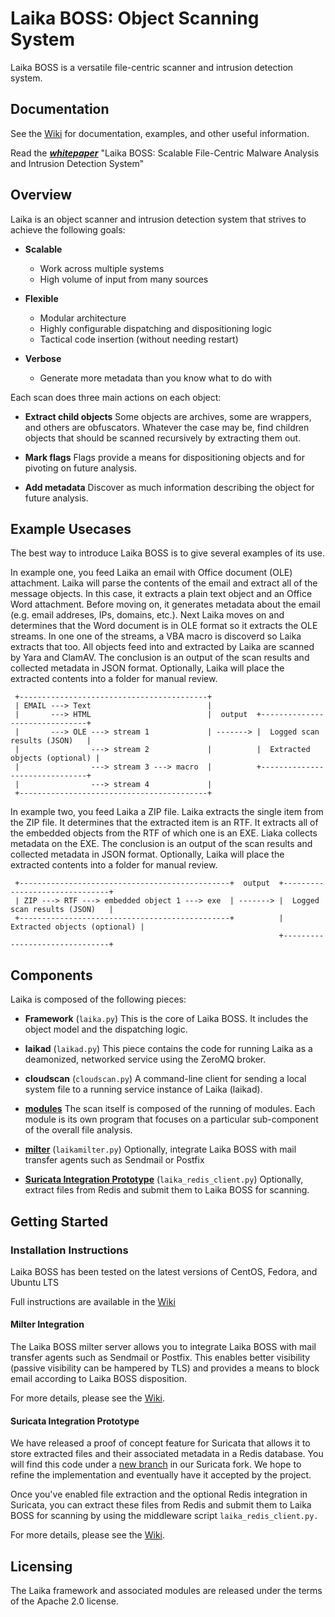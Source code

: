 # Laika BOSS: Object Scanning System

Laika BOSS is a versatile file-centric scanner and intrusion detection system. 

## Documentation

See the [Wiki](https://github.com/lmco/laikaboss/wiki) for documentation, examples, and other useful information.

Read the ***[whitepaper](http://lockheedmartin.com/content/dam/lockheed/data/isgs/documents/LaikaBOSS%20Whitepaper.pdf)*** "Laika BOSS: Scalable File-Centric Malware Analysis and Intrusion Detection System"

## Overview

Laika is an object scanner and intrusion detection system that strives to achieve the following goals:

+ **Scalable**
	+ Work across multiple systems
	+ High volume of input from many sources

+ **Flexible**
	+ Modular architecture
	+ Highly configurable dispatching and dispositioning logic
	+ Tactical code insertion (without needing restart)

+ **Verbose**
	+ Generate more metadata than you know what to do with


Each scan does three main actions on each object:

+ **Extract child objects** Some objects are archives, some are wrappers, and others are obfuscators. Whatever the case may be, find children objects that should be scanned recursively by extracting them out.

+ **Mark flags** Flags provide a means for dispositioning objects and for pivoting on future analysis.

+ **Add metadata** Discover as much information describing the object for future analysis.

## Example Usecases
The best way to introduce Laika BOSS is to give several examples of its use.

In example one, you feed Laika an email with Office document (OLE) attachment. Laika will parse the contents of the email and extract all of the message objects. In this case, it extracts a plain text object and an Office Word attachment. Before moving on, it generates metadata about the email (e.g. email addreses, IPs, domains, etc.). Next Laika moves on and determines that the Word document is in OLE format so it extracts the OLE streams. In one one of the streams, a VBA macro is discoverd so Laika extracts that too. All objects feed into and extracted by Laika are scanned by Yara and ClamAV. The conclusion is an output of the scan results and collected metadata in JSON format. Optionally, Laika will place the extracted contents into a folder for manual review.

```
 +------------------------------------------+
 | EMAIL ---> Text                          |
 |       ---> HTML                          |  output  +-------------------------------+
 |       ---> OLE ---> stream 1             | -------> |  Logged scan results (JSON)   |
 |                ---> stream 2             |          |  Extracted objects (optional) |
 |                ---> stream 3 ---> macro  |          +-------------------------------+
 |                ---> stream 4             |
 +------------------------------------------+
```

In example two, you feed Laika a ZIP file. Laika extracts the single item from the ZIP file. It determines that the extracted item is an RTF. It extracts all of the embedded objects from the RTF of which one is an EXE. Liaka collects metadata on the EXE. The conclusion is an output of the scan results and collected metadata in JSON format. Optionally, Laika will place the extracted contents into a folder for manual review.

```
 +-----------------------------------------------+  output  +-------------------------------+
 | ZIP ---> RTF ---> embedded object 1 ---> exe  | -------> |  Logged scan results (JSON)   |
 +-----------------------------------------------+          |  Extracted objects (optional) |
                                                            +-------------------------------+
```

## Components

Laika is composed of the following pieces:

+ **Framework** (`laika.py`) This is the core of Laika BOSS. It includes the object model and the dispatching logic.

+ **laikad** (`laikad.py`) This piece contains the code for running Laika as a deamonized, networked service using the ZeroMQ broker.

+ **cloudscan** (`cloudscan.py`) A command-line client for sending a local system file to a running service instance of Laika (laikad).

+ **[modules](https://github.com/lmco/laikaboss/wiki/Scanning-Module-List)** The scan itself is composed of the running of modules. Each module is its own program that focuses on a particular sub-component of the overall file analysis.

+ **[milter](https://github.com/lmco/laikaboss/wiki/Install-Instructions:--Milter)** (`laikamilter.py`) Optionally, integrate Laika BOSS with mail transfer agents such as Sendmail or Postfix

+ **[Suricata Integration Prototype](https://github.com/lmco/laikaboss/wiki/Install-Instructions:--Suricata-Integration-Prototype)** (`laika_redis_client.py`) Optionally, extract files from Redis and submit them to Laika BOSS for scanning.

## Getting Started

### Installation Instructions
Laika BOSS has been tested on the latest versions of CentOS, Fedora, and Ubuntu LTS

Full instructions are available in the [Wiki](https://github.com/lmco/laikaboss/wiki)

#### Milter Integration

The Laika BOSS milter server allows you to integrate Laika BOSS with mail transfer agents such as Sendmail or Postfix. This enables better visibility (passive visibility can be hampered by TLS) and provides a means to block email according to Laika BOSS disposition.

For more details, please see the [Wiki](https://github.com/lmco/laikaboss/wiki).


#### Suricata Integration Prototype

We have released a proof of concept feature for Suricata that allows it to store extracted files and their associated metadata in a Redis database. You will find this code under a [new branch](https://github.com/lmco/suricata/tree/file_extract_redis_prototype_v1) in our Suricata fork. We hope to refine the implementation and eventually have it accepted by the project.

Once you've enabled file extraction and the optional Redis integration in Suricata, you can extract these files from Redis and submit them to Laika BOSS for scanning by using the middleware script `laika_redis_client.py.`

For more details, please see the [Wiki](https://github.com/lmco/laikaboss/wiki).


## Licensing

The Laika framework and associated modules are released under the terms of the Apache 2.0 license.
